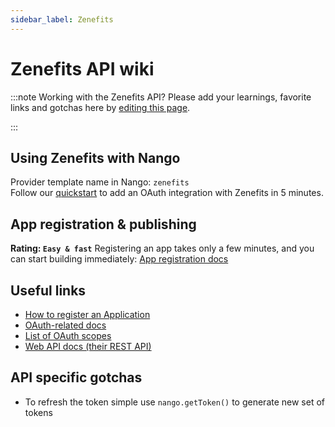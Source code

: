 ```yaml
---
sidebar_label: Zenefits
---
```


# Zenefits API wiki

:::note Working with the Zenefits API?
Please add your learnings, favorite links and gotchas here by [editing this page](https://github.com/nangohq/nango/tree/master/docs/docs/providers/zenefits.md).

:::

## Using Zenefits with Nango

Provider template name in Nango: `zenefits`  
Follow our [quickstart](../quickstart.md) to add an OAuth integration with Zenefits in 5 minutes.

## App registration & publishing

**Rating: `Easy & fast`**
Registering an app takes only a few minutes, and you can start building immediately: [App registration docs](https://developers.zenefits.com/reference/getting-started#:~:text=%F0%9F%91%8D-,How%20do%20you%20sign%20up%3F,-We%20hope%20this)


## Useful links

- [How to register an Application](https://developers.zenefits.com/reference/getting-started#:~:text=%F0%9F%91%8D-,How%20do%20you%20sign%20up%3F,-We%20hope%20this)
- [OAuth-related docs](https://developers.zenefits.com/reference/auth)
- [List of OAuth scopes](https://developers.zenefits.com/reference/permissions)
- [Web API docs (their REST API)](https://developers.zenefits.com/reference/overview-1)

## API specific gotchas

- To refresh the token simple use `nango.getToken()` to generate new set of tokens
